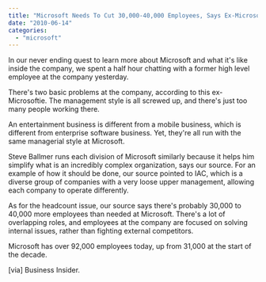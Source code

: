 ```yaml
---
title: "Microsoft Needs To Cut 30,000-40,000 Employees, Says Ex-Microsoftie"
date: "2010-06-14"
categories: 
  - "microsoft"
---
```


In our never ending quest to learn more about Microsoft and what it's like inside the company, we spent a half hour chatting with a former high level employee at the company yesterday.

There's two basic problems at the company, according to this ex-Microsoftie. The management style is all screwed up, and there's just too many people working there.

An entertainment business is different from a mobile business, which is different from enterprise software business. Yet, they're all run with the same managerial style at Microsoft.

Steve Ballmer runs each division of Microsoft similarly because it helps him simplify what is an incredibly complex organization, says our source. For an example of how it should be done, our source pointed to IAC, which is a diverse group of companies with a very loose upper management, allowing each company to operate differently.

As for the headcount issue, our source says there's probably 30,000 to 40,000 more employees than needed at Microsoft. There's a lot of overlapping roles, and employees at the company are focused on solving internal issues, rather than fighting external competitors.

Microsoft has over 92,000 employees today, up from 31,000 at the start of the decade.

\[via\] Business Insider.
